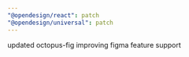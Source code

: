 ```yaml
---
"@opendesign/react": patch
"@opendesign/universal": patch
---
```


updated octopus-fig improving figma feature support
